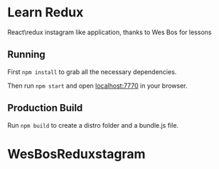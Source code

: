 # Learn Redux

React\redux instagram like application, thanks to Wes Bos for lessons

## Running

First `npm install` to grab all the necessary dependencies. 

Then run `npm start` and open <localhost:7770> in your browser.

## Production Build

Run `npm build` to create a distro folder and a bundle.js file.
# WesBosReduxstagram

